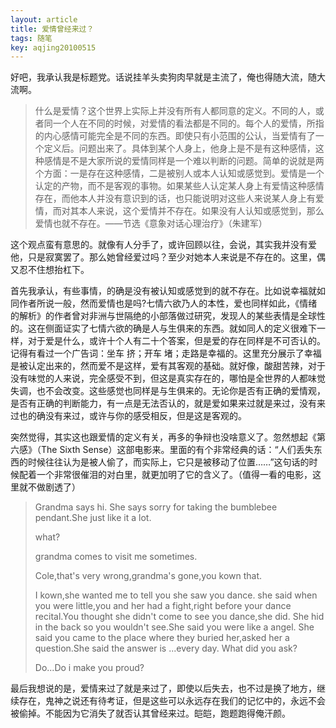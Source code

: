 ```yaml
---
layout: article
title: 爱情曾经来过？
tags: 随笔
key: aqjing20100515
---
```


好吧，我承认我是标题党。话说挂羊头卖狗肉早就是主流了，俺也得随大流，随大流啊。­
<!--more-->

> 什么是爱情？这个世界上实际上并没有所有人都同意的定义。不同的人，或者同一个人在不同的时候，对爱情的看法都是不同的。每个人的爱情，所指的内心感情可能完全是不同的东西。即使只有小范围的公认，当爱情有了一个定义后。问题出来了。具体到某个人身上，他身上是不是有这种感情，这种感情是不是大家所说的爱情同样是一个难以判断的问题。简单的说就是两个方面：一是存在这种感情，二是被别人或本人认知或感觉到。爱情是一个认定的产物，而不是客观的事物。如果某些人认定某人身上有爱情这种感情存在，而他本人并没有意识到的话，也只能说明对这些人来说某人身上有爱情，而对其本人来说，这个爱情并不存在。­如果没有人认知或感觉到，那么爱情也就不存在。——节选《意象对话心理治疗》（朱建军）

这个观点蛮有意思的。就像有人分手了，或许回顾以往，会说，其实我并没有爱他，只是寂寞罢了。那么她曾经爱过吗？至少对她本人来说是不存在的。这里，偶又忍不住想抬杠下。      

首先我承认，有些事情，的确是没有被认知或感觉到的就不存在。比如说幸福就如同作者所说一般，然而爱情也是吗?七情六欲乃人的本性，爱也同样如此，《情绪的解析》的作者曾对非洲与世隔绝的小部落做过研究，发现人的某些表情是全球性的。这在侧面证实了七情六欲的确是人与生俱来的东西。就如同人的定义很难下一样，对于爱是什么，或许十个人有二十个答案，但是爱的存在同样是不可否认的。记得有看过一个广告词：坐车 挤；开车 堵；走路是幸福的。这里充分展示了幸福是被认定出来的，然而爱不是这样，爱有其客观的基础。就好像，酸甜苦辣，对于没有味觉的人来说，完全感受不到，但这是真实存在的，哪怕是全世界的人都味觉失调，也不会改变。这些感觉也同样是与生俱来的。无论你是否有正确的爱情观，是否有正确的判断能力，有一点是无法否认的，就是爱如果来过就是来过，没有来过也的确没有来过，或许与你的感受相反，但是这是客观的。      

突然觉得，其实这也跟爱情的定义有关，再多的争辩也没啥意义了。忽然想起《第六感》（The Sixth Sense）这部电影来。里面的有个非常经典的话：“人们丢失东西的时候往往认为是被人偷了，而实际上，它只是被移动了位置……”这句话的时候配着一个非常很催泪的对白里，就更加明了它的含义了。（值得一看的电影，这里就不做剧透了）  

> Grandma says hi. She says sorry for taking the bumblebee pendant.She just like it a lot.  
>
> what?  
>
> grandma comes to visit me sometimes.  
>
> Cole,that's very wrong,grandma's gone,you kown that.  
>
> I kown,she wanted me to tell you she saw you dance. she said when you were little,you and her had a fight,right before your dance recital.You thought she didn't come to see you dance,she did. She hid in the back so you wouldn't see.She said you were like a angel. She said you came to the place where they buried her,asked her a question.She said the answer is ...every day. What did you ask?  
>
> Do...Do i make you proud?      

最后我想说的是，爱情来过了就是来过了，即使以后失去，也不过是换了地方，继续存在，鬼神之说还有待考证，但是这些可以永远存在我们的记忆中的，永远不会被偷掉。不能因为它消失了就否认其曾经来过。皑皑，跑题跑得俺汗颜。